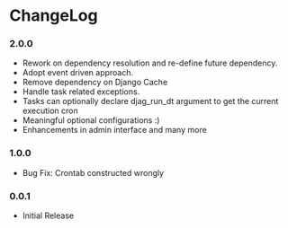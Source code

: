 # ChangeLog

### 2.0.0
- Rework on dependency resolution and re-define future dependency.
- Adopt event driven approach.
- Remove dependency on Django Cache
- Handle task related exceptions.
- Tasks can optionally declare djag_run_dt argument to get the current execution cron
- Meaningful optional configurations :)
- Enhancements in admin interface and many more

### 1.0.0
- Bug Fix: Crontab constructed wrongly

### 0.0.1
- Initial Release
